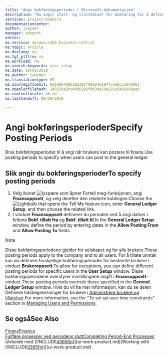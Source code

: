 ```yaml
---
title: "Angi bokføringsperioder | Microsoft-dokumentasjon"
description: "Du angir start- og sluttdatoer for bokføring for å definere når brukere kan bokføre i Finans."
services: project-madeira
documentationcenter: 
author: jswymer
manager: edupont
editor: 
ms.service: dynamics365-business-central
ms.topic: article
ms.devlang: na
ms.tgt_pltfrm: na
ms.workload: na
ms.search.keywords: user setup
ms.date: 10/01/2018
ms.author: jswymer
ms.translationtype: HT
ms.sourcegitcommit: 9dbd92409ba02281f008246194f3ce0c53e4e001
ms.openlocfilehash: 240250a30c4dd0292fdd3ee19e591c8485098ea0
ms.contentlocale: nb-no
ms.lasthandoff: 09/28/2018

---
```

# <a name="specify-posting-periods"></a><span data-ttu-id="df827-103">Angi bokføringsperioder</span><span class="sxs-lookup"><span data-stu-id="df827-103">Specify Posting Periods</span></span>
<span data-ttu-id="df827-104">Bruk bokføringsperioder til å angi når brukere kan postere til finans.</span><span class="sxs-lookup"><span data-stu-id="df827-104">Use posting periods to specify when users can post to the general ledger.</span></span>  

## <a name="to-specify-posting-periods"></a><span data-ttu-id="df827-105">Slik angir du bokføringsperioder</span><span class="sxs-lookup"><span data-stu-id="df827-105">To specify posting periods</span></span>
1. <span data-ttu-id="df827-106">Velg ikonet ![lyspære som åpner Fortell meg-funksjonen](media/ui-search/search_small.png "Fortell hva du vil gjøre"), angi **Finansoppsett**, og velg deretter den relaterte koblingen.</span><span class="sxs-lookup"><span data-stu-id="df827-106">Choose the ![Lightbulb that opens the Tell Me feature](media/ui-search/search_small.png "Tell me what you want to do") icon, enter **General Ledger Setup**, and then choose the related link.</span></span>  
2. <span data-ttu-id="df827-107">I vinduet **Finansoppsett** definerer du perioden ved å angi datoer i feltene **Bokf. tillatt fra** og **Bokf. tillatt til**.</span><span class="sxs-lookup"><span data-stu-id="df827-107">In the **General Ledger Setup** window, define the period by entering dates in the **Allow Posting From** and **Allow Posting To** fields.</span></span>  

> [!NOTE]  
>   <span data-ttu-id="df827-108">Disse bokføringsperiodene gjelder for selskapet og for alle brukere.</span><span class="sxs-lookup"><span data-stu-id="df827-108">These posting periods apply to the company and to all users.</span></span> <span data-ttu-id="df827-109">For å tillate unntak kan du definere forskjellige bokføringsperioder for bestemte brukere i vinduet **Brukeroppsett**.</span><span class="sxs-lookup"><span data-stu-id="df827-109">To allow for exceptions, you can define different posting periods for specific users in the **User Setup** window.</span></span> <span data-ttu-id="df827-110">Disse bokføringsperiodene overstyrer innstillingene angitt i **Finansoppsett**-vinduet.</span><span class="sxs-lookup"><span data-stu-id="df827-110">These posting periods overrule those specified in the **General Ledger Setup** window.</span></span> <span data-ttu-id="df827-111">Hvis du vil ha mer informasjon, kan du se delen Definere tidsbegrensninger for brukere i [Administrere brukere og tillatelser](ui-how-users-permissions.md).</span><span class="sxs-lookup"><span data-stu-id="df827-111">For more information, see the "To set up user time constraints" section in [Managing Users and Permissions](ui-how-users-permissions.md).</span></span>

## <a name="see-also"></a><span data-ttu-id="df827-112">Se også</span><span class="sxs-lookup"><span data-stu-id="df827-112">See Also</span></span>
[<span data-ttu-id="df827-113">Finans</span><span class="sxs-lookup"><span data-stu-id="df827-113">Finance</span></span>](finance.md)  
[<span data-ttu-id="df827-114">Fullføre prosesser ved periodens slutt</span><span class="sxs-lookup"><span data-stu-id="df827-114">Completing Period-End Processes</span></span>](year-how-complete-period-end-processes.md)  
<span data-ttu-id="df827-115">[Arbeide med [!INCLUDE[d365fin](includes/d365fin_md.md)]](ui-work-product.md)</span><span class="sxs-lookup"><span data-stu-id="df827-115">[Working with [!INCLUDE[d365fin](includes/d365fin_md.md)]](ui-work-product.md)</span></span>

